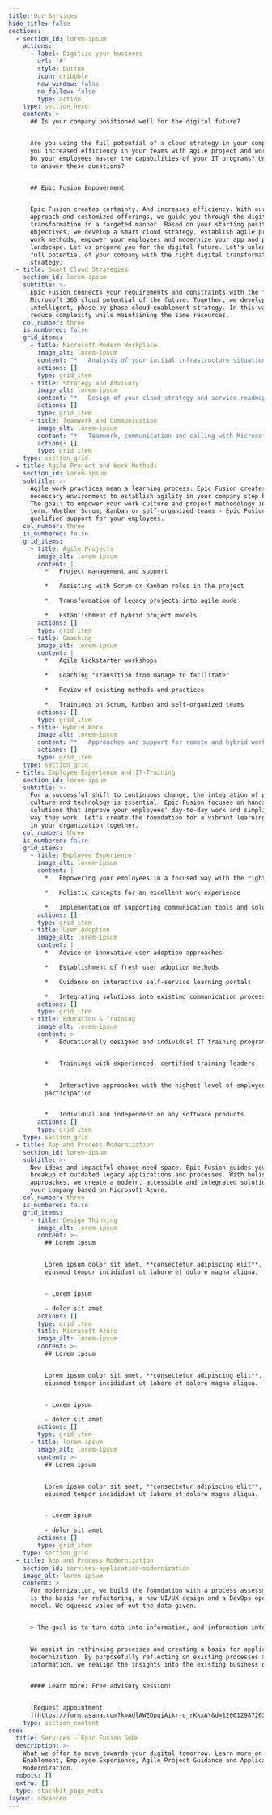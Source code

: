 ```yaml
---
title: Our Services
hide_title: false
sections:
  - section_id: lorem-ipsum
    actions:
      - label: Digitize your business
        url: '#'
        style: button
        icon: dribbble
        new_window: false
        no_follow: false
        type: action
    type: section_hero
    content: >
      ## Is your company positioned well for the digital future?


      Are you using the full potential of a cloud strategy in your company? Have
      you increased efficiency in your teams with agile project and work models?
      Do your employees master the capabilities of your IT programs? Unsure how
      to answer these questions?


      ## Epic Fusion Empowerment


      Epic Fusion creates certainty. And increases efficiency. With our integral
      approach and customized offerings, we guide you through the digital
      transformation in a targeted manner. Based on your starting position and
      objectives, we develop a smart cloud strategy, establish agile project and
      work methods, empower your employees and modernize your app and process
      landscape. Let us prepare you for the digital future. Let's unleash the
      full potential of your company with the right digital transformation
      strategy.
  - title: Smart Cloud Strategies
    section_id: lorem-ipsum
    subtitle: >-
      Epic Fusion connects your requirements and constraints with the full
      Microsoft 365 cloud potential of the future. Together, we develop an
      intelligent, phase-by-phase cloud enablement strategy. In this way, we
      reduce complexity while maintaining the same resources.
    col_number: three
    is_numbered: false
    grid_items:
      - title: Microsoft Modern Workplace
        image_alt: lorem-ipsum
        content: "*   Analysis of your initial infrastructure situation\r\n*   Evaluation and planning of the cloud identity\r\n*   Design and implementation of a Modern Workplace\r\n*   Optimized use of service potential\r\n*   Rollout and training for all employees\n"
        actions: []
        type: grid_item
      - title: Strategy and Advisory
        image_alt: lorem-ipsum
        content: "*   Design of your cloud strategy and service roadmap\r\n*   Vision workshops with integrated concepts and advise\r\n*   Support for change management and change processes\r\n*   Technical change advisory on the M365 platform\r\n*   Focused guidance through the digital transformation of your company\n"
        actions: []
        type: grid_item
      - title: Teamwork and Communication
        image_alt: lorem-ipsum
        content: "*   Teamwork, communication and calling with Microsoft Teams\r\n*   Use of modern intranet hub solutions\r\n*   Knowledge and task management with Microsoft or Atlassian\r\n*   More effective meetings thanks to the Agenda App\r\n*   Professional IT training for your employees\n"
        actions: []
        type: grid_item
    type: section_grid
  - title: Agile Project and Work Methods
    section_id: lorem-ipsum
    subtitle: >-
      Agile work practices mean a learning process. Epic Fusion creates the
      necessary environment to establish agility in your company step by step.
      The goal: to empower your work culture and project methodology in the long
      term. Whether Scrum, Kanban or self-organized teams - Epic Fusion provides
      qualified support for your employees.
    col_number: three
    is_numbered: false
    grid_items:
      - title: Agile Projects
        image_alt: lorem-ipsum
        content: |
          *   Project management and support

          *   Assisting with Scrum or Kanban roles in the project

          *   Transformation of legacy projects into agile mode

          *   Establishment of hybrid project models
        actions: []
        type: grid_item
      - title: Coaching
        image_alt: lorem-ipsum
        content: |
          *   Agile kickstarter workshops

          *   Coaching "Transition from manage to facilitate"

          *   Review of existing methods and practices

          *   Trainings on Scrum, Kanban and self-organized teams
        actions: []
        type: grid_item
      - title: Hybrid Work
        image_alt: lorem-ipsum
        content: "*   Approaches and support for remote and hybrid work\r\n\n*   Making the needs of teams and people in the virtual world a reality\r\n\n*   Consulting on effective and meaningful meetings\r\n\n*   Workshops to reflect on existing work models\n"
        actions: []
        type: grid_item
    type: section_grid
  - title: Employee Experience and IT-Training
    section_id: lorem-ipsum
    subtitle: >-
      For a successful shift to continuous change, the integration of people,
      culture and technology is essential. Epic Fusion focuses on hands-on
      solutions that improve your employees' day-to-day work and simplify the
      way they work. Let's create the foundation for a vibrant learning culture
      in your organization together.
    col_number: three
    is_numbered: false
    grid_items:
      - title: Employee Experience
        image_alt: lorem-ipsum
        content: |
          *   Empowering your employees in a focused way with the right strategy

          *   Holistic concepts for an excellent work experience

          *   Implementation of supporting communication tools and solutions
        actions: []
        type: grid_item
      - title: User Adoption
        image_alt: lorem-ipsum
        content: |
          *   Advice on innovative user adoption approaches

          *   Establishment of fresh user adoption methods

          *   Guidance on interactive self-service learning portals

          *   Integrating solutions into existing communication processes
        actions: []
        type: grid_item
      - title: Education & Training
        image_alt: lorem-ipsum
        content: >
          *   Educationally designed and individual IT training programs


          *   Trainings with experienced, certified training leaders


          *   Interactive approaches with the highest level of employee
          participation


          *   Individual and independent on any software products
        actions: []
        type: grid_item
    type: section_grid
  - title: App and Process Modernization
    section_id: lorem-ipsum
    subtitle: >-
      New ideas and impactful change need space. Epic Fusion guides you in the
      breakup of outdated legacy applications and processes. With holistic
      approaches, we create a modern, accessible and integrated solution for
      your company based on Microsoft Azure.
    col_number: three
    is_numbered: false
    grid_items:
      - title: Design Thinking
        image_alt: lorem-ipsum
        content: >-
          ## Lorem ipsum


          Lorem ipsum dolor sit amet, **consectetur adipiscing elit**, sed do
          eiusmod tempor incididunt ut labore et dolore magna aliqua.


          - Lorem ipsum

          - dolor sit amet
        actions: []
        type: grid_item
      - title: Microsoft Azure
        image_alt: lorem-ipsum
        content: >-
          ## Lorem ipsum


          Lorem ipsum dolor sit amet, **consectetur adipiscing elit**, sed do
          eiusmod tempor incididunt ut labore et dolore magna aliqua.


          - Lorem ipsum

          - dolor sit amet
        actions: []
        type: grid_item
      - title: lorem-ipsum
        image_alt: lorem-ipsum
        content: >-
          ## Lorem ipsum


          Lorem ipsum dolor sit amet, **consectetur adipiscing elit**, sed do
          eiusmod tempor incididunt ut labore et dolore magna aliqua.


          - Lorem ipsum

          - dolor sit amet
        actions: []
        type: grid_item
    type: section_grid
  - title: App and Process Modernization
    section_id: services-application-modernization
    image_alt: lorem-ipsum
    content: >
      For modernization, we build the foundation with a process assessment. This
      is the basis for refactoring, a new UI/UX design and a DevOps operating
      model. We squeeze value of out the data given.


      > The goal is to turn data into information, and information into insight.


      We assist in rethinking processes and creating a basis for application
      modernization. By purposefully reflecting on existing processes and
      information, we realign the insights into the existing business data.


      #### Learn more: Free advisory session!


      [Request appointment
      ](https://form.asana.com?k=AdlAWEDpqiAikr-o_rKkxA\&d=1200129872637977)
    type: section_content
seo:
  title: Services - Epic Fusion GmbH
  description: >-
    What we offer to move towards your digital tomorrow. Learn more on Cloud
    Enablement, Employee Experience, Agile Project Guidance and Application
    Modernization.
  robots: []
  extra: []
  type: stackbit_page_meta
layout: advanced
---
```

